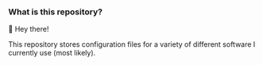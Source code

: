 ### What is this repository?

:wave: Hey there!

This repository stores configuration files for a variety of different software I currently use (most likely).
